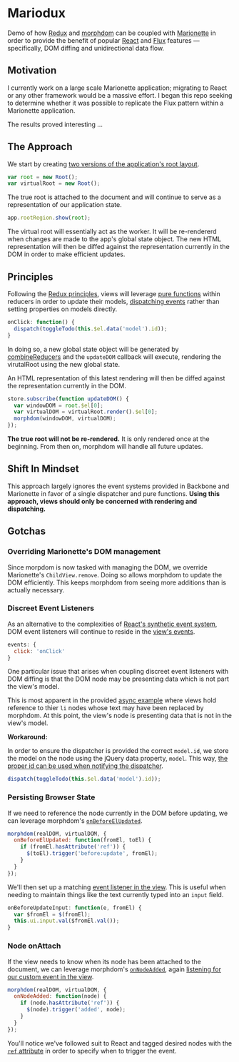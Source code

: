 # Mariodux
Demo of how [Redux](https://github.com/reactjs/redux) and [morphdom](https://github.com/patrick-steele-idem/morphdom) can be coupled with [Marionette](https://github.com/marionettejs/backbone.marionette) in order to provide the benefit of popular [React](https://github.com/facebook/react) and [Flux](https://facebook.github.io/flux/) features — specifically, DOM diffing and unidirectional data flow.

## Motivation
I currently work on a large scale Marionette application; migrating to React or any other framework would be a massive effort. I began this repo seeking to determine whether it was possible to replicate the Flux pattern within a Marionette application.

The results proved interesting …

## The Approach
We start by creating [two versions of the application's root layout](https://github.com/AndrewHenderson/mariodux/blob/master/examples/todos/index.js#L15-L16).
```js
var root = new Root();
var virtualRoot = new Root();
```
The true root is attached to the document and will continue to serve as a representation of our application state.
```js
app.rootRegion.show(root);
```
The virtual root will essentially act as the worker. It will be re-rendererd when changes are made to the app's global state object. The new HTML representation will then be diffed against the representation currently in the DOM in order to make efficient updates.

## Principles
Following the [Redux principles](http://redux.js.org/docs/introduction/ThreePrinciples.html), views will leverage [pure functions](https://github.com/AndrewHenderson/mariodux/blob/master/examples/todos/reducers/todos.js#L10-L43) within reducers in order to update their models, [dispatching events](https://github.com/AndrewHenderson/mariodux/blob/master/examples/todos/components/TodoList.js#L53-L55) rather than setting properties on models directly.
```js
onClick: function() {
  dispatch(toggleTodo(this.$el.data('model').id));
}
```
In doing so, a new global state object will be generated by  [combineReducers](https://github.com/AndrewHenderson/mariodux/blob/master/examples/todos/reducers/index.js#L9-L12) and the `updateDOM` callback will execute, rendering the virutalRoot using the new global state.

An HTML representation of this latest rendering will then be diffed against the representation currently in the DOM.
```js
store.subscribe(function updateDOM() {
  var windowDOM = root.$el[0];
  var virtualDOM = virtualRoot.render().$el[0];
  morphdom(windowDOM, virtualDOM);
});
```
**The true root will not be re-rendered.** It is only rendered once at the beginning. From then on, morphdom will handle all future updates.

## Shift In Mindset

This approach largely ignores the event systems provided in Backbone and Marionette in favor of a single dispatcher and pure functions. **Using this approach, views should only be concerned with rendering and dispatching.**

## Gotchas
### Overriding Marionette's DOM management
Since morpdom is now tasked with managing the DOM, we override Marionette's `ChildView.remove`. Doing so allows morphdom to update the DOM efficiently. This keeps morphdom from seeing more additions than is actually necessary.
### Discreet Event Listeners
As an alternative to the complexities of [React's synthetic event system](https://facebook.github.io/react/docs/working-with-the-browser.html), DOM event listeners will continue to reside in  the [view's events](https://github.com/AndrewHenderson/mariodux/blob/master/examples/todos/components/TodoList.js#L30-L32).
```js
events: {
  click: 'onClick'
}
```
One particular issue that arises when coupling discreet event listeners with DOM diffing is that the DOM node may be presenting data which is not part the view's model.

This is most apparent in the provided [async example](https://github.com/AndrewHenderson/mariodux/tree/master/examples/async) where views hold reference to thier `li` nodes whose text may have been replaced by morphdom. At this point, the view's node is presenting data that is not in the view's model.

**Workaround:**

In order to ensure the dispatcher is provided the correct `model.id`, we store the model on the node using the jQuery data property, `model`. This way, [the proper id can be used when notifying the dispatcher](https://github.com/AndrewHenderson/mariodux/blob/master/examples/todos/components/TodoList.js#L54).
```js
dispatch(toggleTodo(this.$el.data('model').id));
```
### Persisting Browser State
If we need to reference the node currently in the DOM before updating, we can leverage morphdom's [`onBeforeElUpdated`](https://github.com/AndrewHenderson/mariodux/blob/master/examples/todos/index.js#L29-L32).
```js
morphdom(realDOM, virtualDOM, {
  onBeforeElUpdated: function(fromEl, toEl) {
    if (fromEl.hasAttribute('ref')) {
      $(toEl).trigger('before:update', fromEl);
    }
  }
});
```
 We'll then set up a matching [event listener in the view](https://github.com/AndrewHenderson/mariodux/blob/master/examples/todos/components/AddTodo.js#L32-L35). This is useful when needing to maintain things like the text currently typed into an `input` field.
```js
onBeforeUpdateInput: function(e, fromEl) {
  var $fromEl = $(fromEl);
  this.ui.input.val($fromEl.val());
}
```
### Node onAttach
If the view needs to know when its node has been attached to the document, we can leverage morphdom's [`onNodeAdded`](
https://github.com/AndrewHenderson/mariodux/blob/master/examples/async/index.js#L26-L30), again [listening for our custom event in the view](https://github.com/AndrewHenderson/mariodux/blob/master/examples/async/components/Posts.js#L14-L16).
```js
morphdom(realDOM, virtualDOM, {
  onNodeAdded: function(node) {
    if (node.hasAttribute('ref')) {
      $(node).trigger('added', node);
    }
  }
});
```
You'll notice we've followed suit to React and tagged desired nodes with the [`ref` attribute](https://facebook.github.io/react/docs/more-about-refs.html#the-ref-callback-attribute) in order to specify when to trigger the event.
